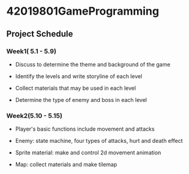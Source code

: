 # 42019801GameProgramming

## Project Schedule

### Week1( 5.1 - 5.9)

+ Discuss to determine the theme and background of the game
+ Identify the levels and write storyline of each level
+ Collect materials that may be used in each level

+ Determine the type of enemy and boss in each level

### Week2(5.10 - 5.15)

+ Player's basic functions include movement and attacks

+ Enemy: state machine, four types of attacks, hurt and death effect

+ Sprite material: make and control 2d movement animation

+ Map:  collect materials and make tilemap

   

